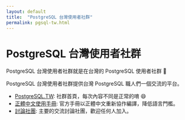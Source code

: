 ```yaml
---
layout: default
title:  "PostgreSQL 台灣使用者社群"
permalink: pgsql-tw.html
---
```


# PostgreSQL 台灣使用者社群
PostgreSQL 台灣使用者社群就是在台灣的 PostgreSQL 使用者社群 :elephant:

PostgreSQL 台灣使用者社群提供台灣 PostgreSQL 職人們一個交流的平台。

- [PostgreSQL.TW](https://postgresql.tw): 社群首頁，每次內容不同是正常的唷 :smile:
- [正體中文使用手冊](https://docs.postgresql.tw): 官方手冊以正體中文重新協作編譯，降低語言門檻。
- [討論社團](https://www.facebook.com/groups/pgsql.tw): 主要的交流討論社團，歡迎任何人加入。

